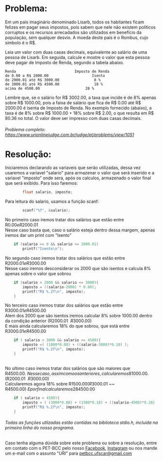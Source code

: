 # Problema:

Em um país imaginário denominado Lisarb, todos os habitantes ficam felizes em pagar seus impostos, pois sabem que nele não existem políticos corruptos e os recursos arrecadados são utilizados em benefício da população, sem qualquer desvio. A moeda deste país é o Rombus, cujo símbolo é o R$.

Leia um valor com duas casas decimais, equivalente ao salário de uma pessoa de Lisarb. Em seguida, calcule e mostre o valor que esta pessoa deve pagar de Imposto de Renda, segundo a tabela abaixo.

	Renda							Imposto de Renda
	de 0.00 a R$ 2000.00					Isento
	de 2000.01 até R$ 3000.00				 8 %
	de 3000.01 até R$ 4500.00				 18 %
	acima de 4500.00					 28 %

Lembre que, se o salário for R$ 3002.00, a taxa que incide é de 8% apenas sobre R$ 1000.00, pois a faixa de salário que fica de R$ 0.00 até R$ 2000.00 é isenta de Imposto de Renda. No exemplo fornecido (abaixo), a taxa é de 8% sobre R$ 1000.00 + 18% sobre R$ 2.00, o que resulta em R$ 80.36 no total. O valor deve ser impresso com duas casas decimais.

###### Problema completo: https://www.urionlinejudge.com.br/judge/pt/problems/view/1051

# Resolução:

Iniciaremos declarando as variaveis que serão utilizadas, dessa vez usaremos a variavel "salario" para armazenar o valor que será inserido e a variavel "imposto" onde sera, após os calculos, armazenado o valor final que será exibido. Para isso faremos:
```c
        float salario, imposto;
```

Para leitura do salario, usamos a função scanf:
```c
        scanf("%f", &salario);
```

No primeiro caso iremos tratar dos salários que estão entre R$0.00 e R$2000.01\
Nesse caso basta que, caso o salário esteja dentro dessa margem, apenas iremos dar um print com "Isento"
```c
    if (salario >= 0 && salario <= 2000.01)
		printf("Isento\n");
```

No segundo caso iremos tratar dos salários que estão entre R$2000.01 e R$3000.00\
Nesse caso iremos desconsiderar os 2000 que são isentos e calcula 8% apenas sobre o valor que sobrou
```c
	if (salario > 2000 && salario <= 3000){
	    imposto = ((salario-2000) * 0.08);
	    printf("R$ %.2f\n", imposto); 
	}
```

No terceiro caso iremos tratar dos salários que estão entre R$3000.01 e R$4500.00\
Alem dos 2000 que são isentos iremos calcular 8% sobre 1000.00 dentro da condição anterior (R$2000.01 ~~ R$3000.00)\
E mais ainda calcularemos 18% do que sobrou, que está entre R$3000.01 e R$4500.00
```c
	if ( salario > 3000 && salario <= 4500){
	    imposto =( (1000*0.08) + ((salario-3000)*0.18) );
	    printf("R$ %.2f\n", imposto);
	}
```
\
No ultimo caso iremos tratar dos salários que são maiores que R$4500.00.\
Nesse caso, assim como os anteriores, calcularemos 8% sobre R$1000.00. (R$2000.01 ~~ R$3000.00)\
Calcularemos agora 18% sobre R$1500.00 (R$3000.01 ~~ R$4500.00)\
E por final calcularemos 28% do que sobrou, sobre a parte que é maior que R$4500.00
```c
    if ( salario > 4500){
	    imposto = ( (1000*0.08) + (1500*0.18) + ((salario-4500)*0.28) );
	    printf("R$ %.2f\n", imposto);
	}
```

###### Todas as funções utlizadas estão contidas na biblioteca stdio.h, incluída na primeira linha do nosso programa.

Caso tenha alguma dúvida sobre este problema ou sobre a resolução, entre em contato com o PET-BCC pelo nosso
[Facebook](https://www.facebook.com/petbcc/),
[Instagram](https://www.instagram.com/petbcc.ufscar/)
ou nos mande um e-mail com o assunto "URI" para petbcc.ufscar@gmail.com